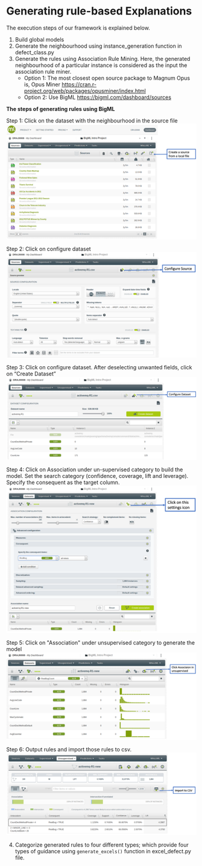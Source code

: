 Generating rule-based Explanations
==================================

The execution steps of our framework is explained below.

1.  Build global models
2.  Generate the neighbourhood using instance\_generation function in defect\_class.py
3.  Generate the rules using Association Rule Mining. Here, the generated neighbourhood of a particular instance is considered as the input the association rule miner.
    -   Option 1: The most closest open source package to Magnum Opus is, Opus Miner <https://cran.r-project.org/web/packages/opusminer/index.html>
    -   Option 2: Use BigML <https://bigml.com/dashboard/sources>

**The steps of generating rules using BigML**

Step 1: Click on the dataset with the neighbourhood in the source file ![](bigML/create_source_1.png)

Step 2: Click on configure dataset ![](bigML/configure_source_2.png)

Step 3: Click on configure dataset. After deselecting unwanted fields, click on “Create Dataset” ![](bigML/configure_dataset_3.png)

Step 4: Click on Association under un-supervised category to build the model. Set the search category (confidence, coverage, lift and leverage). Specify the consequent as the target column.
![](bigML/association_setup_model_7.png)

Step 5: Click on "Association" under unsupervised category to generate the model ![](bigML/association_4.png)

Step 6: Output rules and import those rules to csv. ![](bigML/output_5.png)

4.  Categorize generated rules to four different types; which provide four types of guidance using `generate_excels()` function in excel\_defect.py file.
